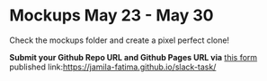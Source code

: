 # Mockups May 23 - May 30

Check the mockups folder and create a pixel perfect clone! 

**Submit your Github Repo URL and Github Pages URL via**  [this form](https://forms.gle/hpnwWht8xTLjqHnH8)
published link:https://jamila-fatima.github.io/slack-task/
